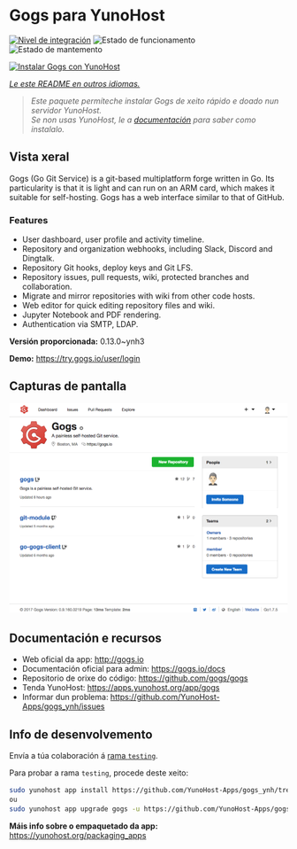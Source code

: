 <!--
NOTA: Este README foi creado automáticamente por <https://github.com/YunoHost/apps/tree/master/tools/readme_generator>
NON debe editarse manualmente.
-->

# Gogs para YunoHost

[![Nivel de integración](https://dash.yunohost.org/integration/gogs.svg)](https://ci-apps.yunohost.org/ci/apps/gogs/) ![Estado de funcionamento](https://ci-apps.yunohost.org/ci/badges/gogs.status.svg) ![Estado de mantemento](https://ci-apps.yunohost.org/ci/badges/gogs.maintain.svg)

[![Instalar Gogs con YunoHost](https://install-app.yunohost.org/install-with-yunohost.svg)](https://install-app.yunohost.org/?app=gogs)

*[Le este README en outros idiomas.](./ALL_README.md)*

> *Este paquete permíteche instalar Gogs de xeito rápido e doado nun servidor YunoHost.*  
> *Se non usas YunoHost, le a [documentación](https://yunohost.org/install) para saber como instalalo.*

## Vista xeral

Gogs (Go Git Service) is a git-based multiplatform forge written in Go. Its particularity is that it is light and can run on an ARM card, which makes it suitable for self-hosting. Gogs has a web interface similar to that of GitHub.

### Features

- User dashboard, user profile and activity timeline.
- Repository and organization webhooks, including Slack, Discord and Dingtalk.
- Repository Git hooks, deploy keys and Git LFS.
- Repository issues, pull requests, wiki, protected branches and collaboration.
- Migrate and mirror repositories with wiki from other code hosts.
- Web editor for quick editing repository files and wiki.
- Jupyter Notebook and PDF rendering.
- Authentication via SMTP, LDAP.


**Versión proporcionada:** 0.13.0~ynh3

**Demo:** <https://try.gogs.io/user/login>

## Capturas de pantalla

![Captura de pantalla de Gogs](./doc/screenshots/screenshot.png)

## Documentación e recursos

- Web oficial da app: <http://gogs.io>
- Documentación oficial para admin: <https://gogs.io/docs>
- Repositorio de orixe do código: <https://github.com/gogs/gogs>
- Tenda YunoHost: <https://apps.yunohost.org/app/gogs>
- Informar dun problema: <https://github.com/YunoHost-Apps/gogs_ynh/issues>

## Info de desenvolvemento

Envía a túa colaboración á [rama `testing`](https://github.com/YunoHost-Apps/gogs_ynh/tree/testing).

Para probar a rama `testing`, procede deste xeito:

```bash
sudo yunohost app install https://github.com/YunoHost-Apps/gogs_ynh/tree/testing --debug
ou
sudo yunohost app upgrade gogs -u https://github.com/YunoHost-Apps/gogs_ynh/tree/testing --debug
```

**Máis info sobre o empaquetado da app:** <https://yunohost.org/packaging_apps>
